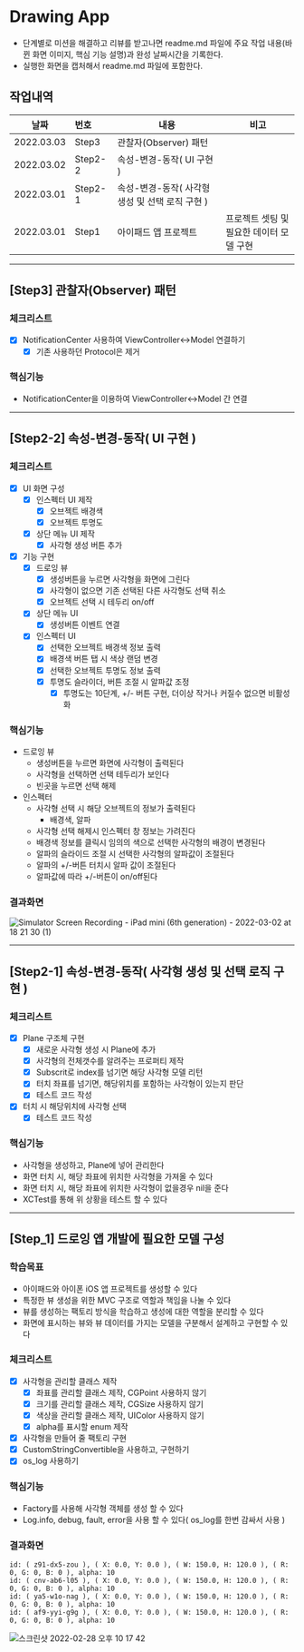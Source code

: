 # Drawing App

- 단계별로 미션을 해결하고 리뷰를 받고나면 readme.md 파일에 주요 작업 내용(바뀐 화면 이미지, 핵심 기능 설명)과 완성 날짜시간을 기록한다.
- 실행한 화면을 캡처해서 readme.md 파일에 포함한다.

## 작업내역

| 날짜       | 번호    | 내용                                            | 비고                                     |
| ---------- | :------ | ----------------------------------------------- | ---------------------------------------- |
| 2022.03.03 | Step3   | 관찰자(Observer) 패턴                           |                                          |
| 2022.03.02 | Step2-2 | 속성-변경-동작( UI 구현 )                       |                                          |
| 2022.03.01 | Step2-1 | 속성-변경-동작( 사각형 생성 및 선택 로직 구현 ) |                                          |
| 2022.03.01 | Step1   | 아이패드 앱 프로젝트                            | 프로젝트 셋팅 및 필요한 데이터 모델 구현 |

------

## [Step3] 관찰자(Observer) 패턴

### 체크리스트

- [x] NotificationCenter 사용하여 ViewController<->Model 연결하기
  - [x] 기존 사용하던 Protocol은 제거

### 핵심기능

* NotificationCenter을 이용하여 ViewController<->Model 간 연결

------

## [Step2-2] 속성-변경-동작( UI 구현 )

### 체크리스트

- [x] UI 화면 구성
  - [x] 인스펙터 UI 제작
    - [x] 오브젝트 배경색
    - [x] 오브젝트 투명도
  - [x] 상단 메뉴 UI 제작
    - [x] 사각형 생성 버튼 추가
- [x] 기능 구현
  - [x] 드로잉 뷰
    - [x] 생성버튼을 누르면 사각형을 화면에 그린다
    - [x] 사각형이 없으면 기존 선택된 다른 사각형도 선택 취소
    - [x] 오브젝트 선택 시 테두리 on/off
  - [x] 상단 메뉴 UI
    - [x] 생성버튼 이벤트 연결
  - [x] 인스펙터 UI
    - [x] 선택한 오브젝트 배경색 정보 출력
    - [x] 배경색 버튼 탭 시 색상 랜덤 변경
    - [x] 선택한 오브젝트 투명도 정보 출력
    - [x] 투명도 슬라이더, 버튼 조절 시 알파값 조정
      - [x] 투명도는 10단계, +/- 버튼 구현, 더이상 작거나 커질수 없으면 비활성화

### 핵심기능

* 드로잉 뷰
  * 생성버튼을 누르면 화면에 사각형이 출력된다
  * 사각형을 선택하면 선택 테두리가 보인다
  * 빈곳을 누르면 선택 해제
* 인스펙터
  * 사각형 선택 시 해당 오브젝트의 정보가 출력된다
    * 배경색, 알파
  * 사각형 선택 해제시 인스펙터 창 정보는 가려진다
  * 배경색 정보를 클릭시 임의의 색으로 선택한 사각형의 배경이 변경된다
  * 알파의 슬라이드 조절 시 선택한 사각형의 알파값이 조절된다
  * 알파의 +/-버튼 터치시 알파 값이 조절된다
  * 알파값에 따라 +/-버튼이 on/off된다

### 결과화면

![Simulator Screen Recording - iPad mini (6th generation) - 2022-03-02 at 18 21 30 (1)](https://user-images.githubusercontent.com/5019378/156333864-7986be50-8b1b-4642-8804-2a940917a7b4.gif)

------

## [Step2-1] 속성-변경-동작( 사각형 생성 및 선택 로직 구현 )

### 체크리스트

- [x] Plane 구조체 구현
  - [x] 새로운 사각형 생성 시 Plane에 추가
  - [x] 사각형의 전체갯수를 알려주는 프로퍼티 제작
  - [x] Subscrit로 index를 넘기면 해당 사각형 모델 리턴
  - [x] 터치 좌표를 넘기면, 해당위치를 포함하는 사각형이 있는지 판단
  - [x] 테스트 코드 작성
- [x] 터치 시 해당위치에 사각형 선택
  - [x] 테스트 코드 작성

### 핵심기능

* 사각형을 생성하고, Plane에 넣어 관리한다
* 화면 터치 시, 해당 좌표에 위치한 사각형을 가져올 수 있다
* 화면 터치 시, 해당 좌표에 위치한 사각형이 없을경우 nil을 준다
* XCTest를 통해 위 상황을 테스트 할 수 있다

------

## [Step_1] 드로잉 앱 개발에 필요한 모델 구성

### 학습목표

- 아이패드와 아이폰 iOS 앱 프로젝트를 생성할 수 있다
- 특정한 뷰 생성을 위한 MVC 구조로 역할과 책임을 나눌 수 있다
- 뷰를 생성하는 팩토리 방식을 학습하고 생성에 대한 역할을 분리할 수 있다
- 화면에 표시하는 뷰와 뷰 데이터를 가지는 모델을 구분해서 설계하고 구현할 수 있다

### 체크리스트

- [x] 사각형을 관리할 클래스 제작
  - [x] 좌표를 관리할 클래스 제작, CGPoint 사용하지 않기
  - [x] 크기를 관리할 클래스 제작, CGSize 사용하지 않기
  - [x] 색상을 관리할 클래스 제작, UIColor 사용하지 않기
  - [x] alpha를 표시할 enum 제작

- [x] 사각형을 만들어 줄 팩토리 구현
- [x] CustomStringConvertible을 사용하고, 구현하기
- [x] os_log 사용하기

### 핵심기능

* Factory를 사용해 사각형 객체를 생성 할 수 있다
* Log.info, debug, fault, error을 사용 할 수 있다( os_log를 한번 감싸서 사용 )

### 결과화면

```
id: ( z91-dx5-zou ), ( X: 0.0, Y: 0.0 ), ( W: 150.0, H: 120.0 ), ( R: 0, G: 0, B: 0 ), alpha: 10
id: ( cnv-ab6-l05 ), ( X: 0.0, Y: 0.0 ), ( W: 150.0, H: 120.0 ), ( R: 0, G: 0, B: 0 ), alpha: 10
id: ( ya5-w1o-nag ), ( X: 0.0, Y: 0.0 ), ( W: 150.0, H: 120.0 ), ( R: 0, G: 0, B: 0 ), alpha: 10
id: ( af9-yyi-g9g ), ( X: 0.0, Y: 0.0 ), ( W: 150.0, H: 120.0 ), ( R: 0, G: 0, B: 0 ), alpha: 10
```

![스크린샷 2022-02-28 오후 10 17 42](https://user-images.githubusercontent.com/5019378/155989861-d69a478e-eca5-497f-beb2-0814dd9ccdde.png)



